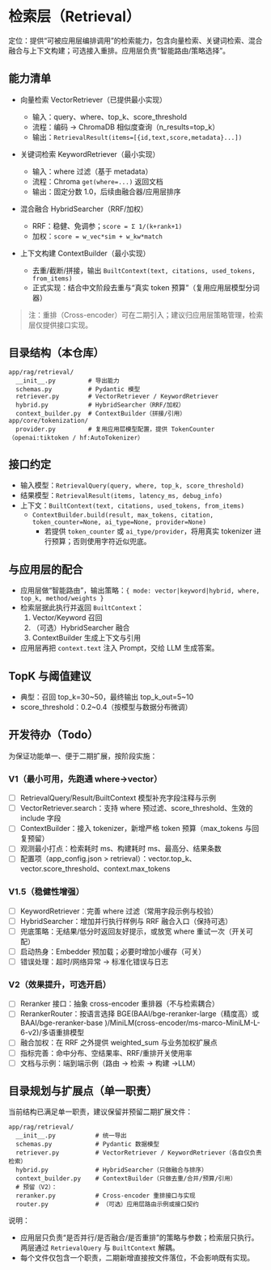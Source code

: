 # 检索层（Retrieval）

定位：提供“可被应用层编排调用”的检索能力，包含向量检索、关键词检索、混合融合与上下文构建；可选接入重排。应用层负责“智能路由/策略选择”。

## 能力清单

- 向量检索 VectorRetriever（已提供最小实现）

  - 输入：query、where、top_k、score_threshold
  - 流程：编码 → ChromaDB 相似度查询（n_results=top_k）
  - 输出：`RetrievalResult(items=[{id,text,score,metadata}...])`

- 关键词检索 KeywordRetriever（最小实现）

  - 输入：where 过滤（基于 metadata）
  - 流程：Chroma `get(where=...)` 返回文档
  - 输出：固定分数 1.0，后续由融合器/应用层排序

- 混合融合 HybridSearcher（RRF/加权）

  - RRF：稳健、免调参；`score = Σ 1/(k+rank+1)`
  - 加权：`score = w_vec*sim + w_kw*match`

- 上下文构建 ContextBuilder（最小实现）
  - 去重/截断/拼接，输出 `BuiltContext(text, citations, used_tokens, from_items)`
  - 正式实现：结合中文阶段去重与“真实 token 预算”（复用应用层模型分词器）

> 注：重排（Cross-encoder）可在二期引入；建议归应用层策略管理，检索层仅提供接口实现。

## 目录结构（本仓库）

```
app/rag/retrieval/
  __init__.py         # 导出能力
  schemas.py          # Pydantic 模型
  retriever.py        # VectorRetriever / KeywordRetriever
  hybrid.py           # HybridSearcher（RRF/加权）
  context_builder.py  # ContextBuilder（拼接/引用）
app/core/tokenization/
  provider.py         # 复用应用层模型配置，提供 TokenCounter（openai:tiktoken / hf:AutoTokenizer）
```

## 接口约定

- 输入模型：`RetrievalQuery(query, where, top_k, score_threshold)`
- 结果模型：`RetrievalResult(items, latency_ms, debug_info)`
- 上下文：`BuiltContext(text, citations, used_tokens, from_items)`
  - `ContextBuilder.build(result, max_tokens, citation, token_counter=None, ai_type=None, provider=None)`
    - 若提供 `token_counter` 或 `ai_type/provider`，将用真实 tokenizer 进行预算；否则使用字符近似兜底。

## 与应用层的配合

- 应用层做“智能路由”，输出策略：`{ mode: vector|keyword|hybrid, where, top_k, method/weights }`
- 检索层据此执行并返回 `BuiltContext`：
  1. Vector/Keyword 召回
  2. （可选）HybridSearcher 融合
  3. ContextBuilder 生成上下文与引用
- 应用层再把 `context.text` 注入 Prompt，交给 LLM 生成答案。

## TopK 与阈值建议

- 典型：召回 top_k=30~50，最终输出 top_k_out=5~10
- score_threshold：0.2~0.4（按模型与数据分布微调）

## 开发待办（Todo）

为保证功能单一、便于二期扩展，按阶段实施：

### V1（最小可用，先跑通 where→vector）

- [ ] RetrievalQuery/Result/BuiltContext 模型补充字段注释与示例
- [ ] VectorRetriever.search：支持 where 预过滤、score_threshold、生效的 include 字段
- [ ] ContextBuilder：接入 tokenizer，新增严格 token 预算（max_tokens 与回复预留）
- [ ] 观测最小打点：检索耗时 ms、构建耗时 ms、最高分、结果条数
- [ ] 配置项（app_config.json > retrieval）：vector.top_k、vector.score_threshold、context.max_tokens

### V1.5（稳健性增强）

- [ ] KeywordRetriever：完善 where 过滤（常用字段示例与校验）
- [ ] HybridSearcher：增加并行执行样例与 RRF 融合入口（保持可选）
- [ ] 兜底策略：无结果/低分时返回友好提示，或放宽 where 重试一次（开关可配）
- [ ] 启动热身：Embedder 预加载；必要时增加小缓存（可关）
- [ ] 错误处理：超时/网络异常 → 标准化错误与日志

### V2（效果提升，可选开启）

- [ ] Reranker 接口：抽象 cross-encoder 重排器（不与检索耦合）
- [ ] RerankerRouter：按语言选择 BGE(BAAI/bge-reranker-large（精度高）或 BAAI/bge-reranker-base
      )/MiniLM(cross-encoder/ms-marco-MiniLM-L-6-v2)/多语重排模型
- [ ] 融合加权：在 RRF 之外提供 weighted_sum 与业务加权扩展点
- [ ] 指标完善：命中分布、空结果率、RRF/重排开关使用率
- [ ] 文档与示例：端到端示例（路由 → 检索 → 构建 →LLM）

## 目录规划与扩展点（单一职责）

当前结构已满足单一职责，建议保留并预留二期扩展文件：

```
app/rag/retrieval/
  __init__.py           # 统一导出
  schemas.py            # Pydantic 数据模型
  retriever.py          # VectorRetriever / KeywordRetriever（各自仅负责检索）
  hybrid.py             # HybridSearcher（只做融合与排序）
  context_builder.py    # ContextBuilder（只做去重/合并/预算/引用）
  # 预留（V2）：
  reranker.py           # Cross-encoder 重排接口与实现
  router.py             # （可选）应用层路由示例或接口契约
```

说明：

- 应用层只负责“是否并行/是否融合/是否重排”的策略与参数；检索层只执行。两层通过 `RetrievalQuery` 与 `BuiltContext` 解耦。
- 每个文件仅包含一个职责，二期新增直接按文件落位，不会影响既有实现。
